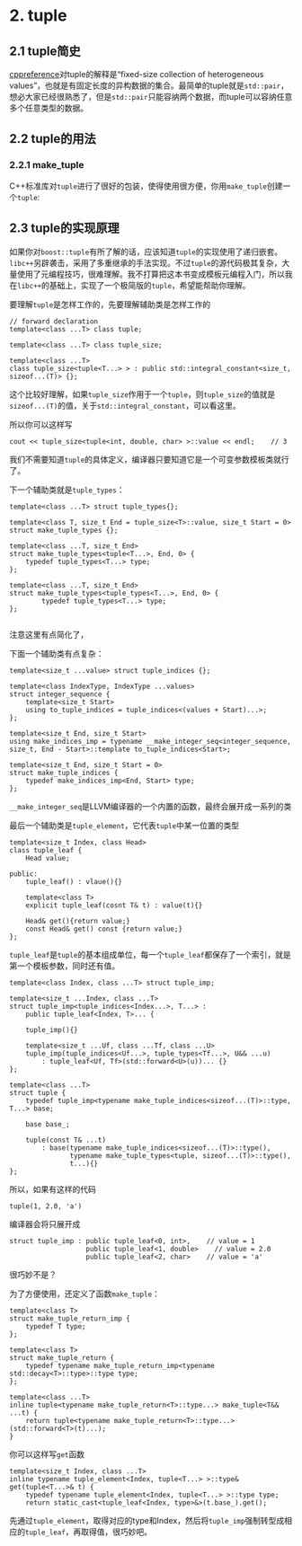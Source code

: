 # 2. tuple

## 2.1 tuple简史

[cppreference](http://en.cppreference.com/w/cpp/utility/tuple)对tuple的解释是“fixed-size collection of heterogeneous values”，也就是有固定长度的异构数据的集合。最简单的tuple就是`std::pair`，想必大家已经很熟悉了，但是`std::pair`只能容纳两个数据，而tuple可以容纳任意多个任意类型的数据。

## 2.2 tuple的用法

### 2.2.1 make_tuple

C++标准库对`tuple`进行了很好的包装，使得使用很方便，你用`make_tuple`创建一个`tuple`:

## 2.3 tuple的实现原理

如果你对`boost::tuple`有所了解的话，应该知道`tuple`的实现使用了递归嵌套。`libc++`另辟袭击，采用了多重继承的手法实现。不过`tuple`的源代码极其复杂，大量使用了元编程技巧，很难理解。我不打算把这本书变成模板元编程入门，所以我在`libc++`的基础上，实现了一个极简版的`tuple`，希望能帮助你理解。

要理解`tuple`是怎样工作的，先要理解辅助类是怎样工作的

```
// forward declaration
template<class ...T> class tuple;

template<class ...T> class tuple_size;

template<class ...T>
class tuple_size<tuple<T...> > : public std::integral_constant<size_t, sizeof...(T)> {};
```

这个比较好理解，如果`tuple_size`作用于一个`tuple`，则`tuple_size`的值就是`sizeof...(T)`的值，关于`std::integral_constant`，可以看这里。

所以你可以这样写

```
cout << tuple_size<tuple<int, double, char> >::value << endl;    // 3
```
我们不需要知道`tuple`的具体定义，编译器只要知道它是一个可变参数模板类就行了。

下一个辅助类就是`tuple_types`：

```
template<class ...T> struct tuple_types{};

template<class T, size_t End = tuple_size<T>::value, size_t Start = 0>
struct make_tuple_types {};

template<class ...T, size_t End>
struct make_tuple_types<tuple<T...>, End, 0> {
    typedef tuple_types<T...> type;
};

template<class ...T, size_t End>
struct make_tuple_types<tuple_types<T...>, End, 0> {
        typedef tuple_types<T...> type;
};
    
```
注意这里有点简化了，

下面一个辅助类有点复杂：

```
template<size_t ...value> struct tuple_indices {};

template<class IndexType, IndexType ...values>
struct integer_sequence {
    template<size_t Start>
    using to_tuple_indices = tuple_indices<(values + Start)...>;
};

template<size_t End, size_t Start>
using make_indices_imp = typename __make_integer_seq<integer_sequence, size_t, End - Start>::template to_tuple_indices<Start>;

template<size_t End, size_t Start = 0>
struct make_tuple_indices {
    typedef make_indices_imp<End, Start> type;
};
```

`__make_integer_seq`是LLVM编译器的一个内置的函数，最终会展开成一系列的类

最后一个辅助类是`tuple_element`，它代表`tuple`中某一位置的类型



```
template<size_t Index, class Head>
class tuple_leaf {
    Head value;

public:
    tuple_leaf() : vlaue(){}
    
    template<class T>
    explicit tuple_leaf(cosnt T& t) : value(t){}
    
    Head& get(){return value;}
    const Head& get() const {return value;}
};
```

`tuple_leaf`是`tuple`的基本组成单位，每一个`tuple_leaf`都保存了一个索引，就是第一个模板参数，同时还有值。

```
template<class Index, class ...T> struct tuple_imp;

template<size_t ...Index, class ...T>
struct tuple_imp<tuple_indices<Index...>, T...> : 
    public tuple_leaf<Index, T>... {
    
    tuple_imp(){}
    
    template<size_t ...Uf, class ...Tf, class ...U>
    tuple_imp(tuple_indices<Uf...>, tuple_types<Tf...>, U&& ...u) 
        : tuple_leaf<Uf, Tf>(std::forward<U>(u))... {}
};

template<class ...T>
struct tuple {
    typedef tuple_imp<typename make_tuple_indices<sizeof...(T)>::type, T...> base;
    
    base base_;
    
    tuple(const T& ...t)
        : base(typename make_tuple_indices<sizeof...(T)>::type(),
               typename make_tuple_types<tuple, sizeof...(T)>::type(),
               t...){}
};
```

所以，如果有这样的代码

```
tuple(1, 2.0, 'a')
```

编译器会将只展开成

```
struct tuple_imp : public tuple_leaf<0, int>,    // value = 1
                   public tuple_leaf<1, double>    // value = 2.0
                   public tuple_leaf<2, char>    // value = 'a'
```

很巧妙不是？

为了方便使用，还定义了函数`make_tuple`：

```
template<class T>
struct make_tuple_return_imp {
    typedef T type;
};

template<class T>
struct make_tuple_return {
    typedef typename make_tuple_return_imp<typename std::decay<T>::type>::type type;
};

template<class ...T>
inline tuple<typename make_tuple_return<T>::type...> make_tuple<T&& ...t) {
    return tuple<typename make_tuple_return<T>::type...>(std::forward<T>(t)...);
}
```

你可以这样写`get`函数

```
template<size_t Index, class ...T>
inline typename tuple_element<Index, tuple<T...> >::type& get(tuple<T...>& t) {
    typedef typename tuple_element<Index, tuple<T...> >::type type;
    return static_cast<tuple_leaf<Index, type>&>(t.base_).get();
```

先通过`tuple_element`，取得对应的type和Index，然后将`tuple_imp`强制转型成相应的`tuple_leaf`，再取得值，很巧妙吧。